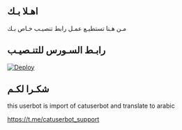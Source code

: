 ## اهـلا بـك
مـن هـنا تستطيـع عمـل رابط تنصيـب خـاص بـك

## رابـط السـورس للتنـصيـب

[![Deploy](https://www.herokucdn.com/deploy/button.svg)](https://heroku.com/deploy?template=https://github.com/l7l7l4/jmthon)

## شكـرا لكـم 


this userbot is import of catuserbot and translate to arabic

https://t.me/catuserbot_support
